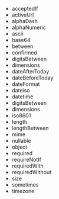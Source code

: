 - acceptedIf
- activeUrl
- alphaDash
- alphaNumeric
- ascii
- base64
- between
- confirmed
- digitsBetween
- dimensions
- dateAfterToday
- dateBeforeToday
- dateFormat
- dateiso
- datetime
- digitsBetween
- dimensions
- iso8601
- length
- lengthBetween
- mime
- nullable
- object
- required
- requireNotIf
- requiredWith
- requiredWithout
- size
- sometimes
- timezone
